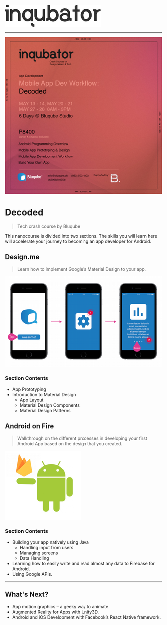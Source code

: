 ![alt text](assets/inqubator-logo.png "inqubator logo")

---
![alt text](assets/poster.jpg "poster")
# Decoded
>Tech crash course by Bluqube

This nanocourse is divided into two sections. The skills you will learn here will accelerate your journey to becoming an app developer for Android.

## Design.me
> Learn how to implement Google's Material Design to your app.

![alt text](assets/app.png "Apps")

### Section Contents
* App Prototyping
* Introduction to Material Design
  - App Layout
  - Material Design Components
  - Material Design Patterns


## Android on Fire
> Walkthrough on the different processes in developing your first Android App based on the design that you created.

![alt text](assets/fire.png "android fire")

### Section Contents
* Building your app natively using Java
  - Handling input from users
  - Managing screens
  - Data Handling
* Learning how to easily write and read almost any data to Firebase for Android.
* Using Google APIs.

---

## What's Next?
* App motion graphics – a geeky way to animate.
* Augmented Reality for Apps with Unity3D.
* Android and iOS Development with Facebook’s React Native framework.
